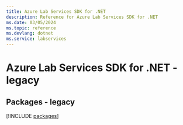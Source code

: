 ```yaml
---
title: Azure Lab Services SDK for .NET
description: Reference for Azure Lab Services SDK for .NET
ms.date: 03/05/2024
ms.topic: reference
ms.devlang: dotnet
ms.service: labservices
---
```

# Azure Lab Services SDK for .NET - legacy
## Packages - legacy
[!INCLUDE [packages](lab-services-index.md)]